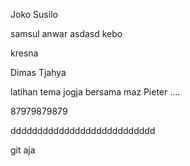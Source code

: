 Joko Susilo

samsul anwar asdasd kebo

kresna


Dimas Tjahya 

latihan tema jogja bersama maz Pieter ....


87979879879

ddddddddddddddddddddddddddd

git aja 
